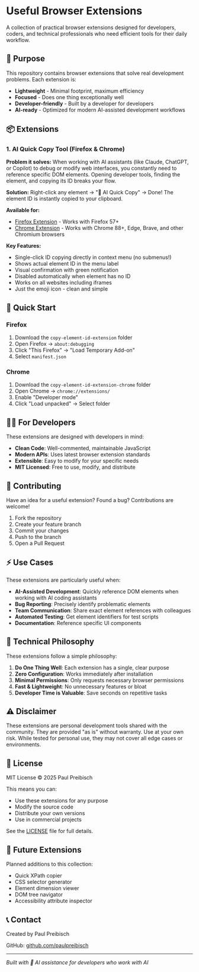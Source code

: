 # Useful Browser Extensions

A collection of practical browser extensions designed for developers, coders, and technical professionals who need efficient tools for their daily workflow.

## 🎯 Purpose

This repository contains browser extensions that solve real development problems. Each extension is:
- **Lightweight** - Minimal footprint, maximum efficiency
- **Focused** - Does one thing exceptionally well
- **Developer-friendly** - Built by a developer for developers
- **AI-ready** - Optimized for modern AI-assisted development workflows

## 📦 Extensions

### 1. AI Quick Copy Tool (Firefox & Chrome)

**Problem it solves:** When working with AI assistants (like Claude, ChatGPT, or Copilot) to debug or modify web interfaces, you constantly need to reference specific DOM elements. Opening developer tools, finding the element, and copying its ID breaks your flow.

**Solution:** Right-click any element → "🤖 AI Quick Copy" → Done! The element ID is instantly copied to your clipboard.

**Available for:**
- [Firefox Extension](./copy-element-id-extension/) - Works with Firefox 57+
- [Chrome Extension](./copy-element-id-extension-chrome/) - Works with Chrome 88+, Edge, Brave, and other Chromium browsers

**Key Features:**
- Single-click ID copying directly in context menu (no submenus!)
- Shows actual element ID in the menu label
- Visual confirmation with green notification
- Disabled automatically when element has no ID
- Works on all websites including iframes
- Just the emoji icon - clean and simple

## 🚀 Quick Start

### Firefox
1. Download the `copy-element-id-extension` folder
2. Open Firefox → `about:debugging`
3. Click "This Firefox" → "Load Temporary Add-on"
4. Select `manifest.json`

### Chrome
1. Download the `copy-element-id-extension-chrome` folder
2. Open Chrome → `chrome://extensions/`
3. Enable "Developer mode"
4. Click "Load unpacked" → Select folder

## 👨‍💻 For Developers

These extensions are designed with developers in mind:

- **Clean Code**: Well-commented, maintainable JavaScript
- **Modern APIs**: Uses latest browser extension standards
- **Extensible**: Easy to modify for your specific needs
- **MIT Licensed**: Free to use, modify, and distribute

## 🤝 Contributing

Have an idea for a useful extension? Found a bug? Contributions are welcome!

1. Fork the repository
2. Create your feature branch
3. Commit your changes
4. Push to the branch
5. Open a Pull Request

## ⚡ Use Cases

These extensions are particularly useful when:

- **AI-Assisted Development**: Quickly reference DOM elements when working with AI coding assistants
- **Bug Reporting**: Precisely identify problematic elements
- **Team Communication**: Share exact element references with colleagues
- **Automated Testing**: Get element identifiers for test scripts
- **Documentation**: Reference specific UI components

## 📝 Technical Philosophy

These extensions follow a simple philosophy:

1. **Do One Thing Well**: Each extension has a single, clear purpose
2. **Zero Configuration**: Works immediately after installation
3. **Minimal Permissions**: Only requests necessary browser permissions
4. **Fast & Lightweight**: No unnecessary features or bloat
5. **Developer Time is Valuable**: Save seconds on repetitive tasks

## ⚠️ Disclaimer

These extensions are personal development tools shared with the community. They are provided "as is" without warranty. Use at your own risk. While tested for personal use, they may not cover all edge cases or environments.

## 📄 License

MIT License © 2025 Paul Preibisch

This means you can:
- Use these extensions for any purpose
- Modify the source code
- Distribute your own versions
- Use in commercial projects

See the [LICENSE](./LICENSE) file for full details.

## 🔮 Future Extensions

Planned additions to this collection:
- Quick XPath copier
- CSS selector generator
- Element dimension viewer
- DOM tree navigator
- Accessibility attribute inspector

## 📞 Contact

Created by Paul Preibisch

GitHub: [github.com/paulpreibisch](https://github.com/paulpreibisch)

---

*Built with 🤖 AI assistance for developers who work with AI*